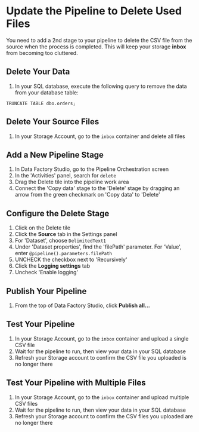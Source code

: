 # Update the Pipeline to Delete Used Files
You need to add a 2nd stage to your pipeline to delete the CSV file from the source when the process is completed. This will keep your storage **inbox** from becoming too cluttered.

## Delete Your Data
1. In your SQL database, execute the following query to remove the data from your database table:

```
TRUNCATE TABLE dbo.orders;
```

## Delete Your Source Files
1. In your Storage Account, go to the `inbox` container and delete all files

## Add a New Pipeline Stage
1. In Data Factory Studio, go to the Pipeline Orchestration screen
2. In the 'Activities' panel, search for `delete`
3. Drag the Delete tile into the pipeline work area
4. Connect the 'Copy data' stage to the 'Delete' stage by dragging an arrow from the green checkmark on 'Copy data' to 'Delete'

## Configure the Delete Stage
1. Click on the Delete tile
2. Click the **Source** tab in the Settings panel
3. For 'Dataset', choose `DelimitedText1`
4. Under 'Dataset properties', find the 'filePath' parameter. For 'Value', enter `@pipeline().parameters.filePath`
5. UNCHECK the checkbox next to 'Recursively'
6. Click the **Logging settings** tab
7. Uncheck 'Enable logging'

## Publish Your Pipeline
1. From the top of Data Factory Studio, click **Publish all...**

## Test Your Pipeline
1. In your Storage Account, go to the `inbox` container and upload a single CSV file
2. Wait for the pipeline to run, then view your data in your SQL database
3. Refresh your Storage account to confirm the CSV file you uploaded is no longer there

## Test Your Pipeline with Multiple Files
1. In your Storage Account, go to the `inbox` container and upload multiple CSV files
2. Wait for the pipeline to run, then view your data in your SQL database
3. Refresh your Storage account to confirm the CSV files you uploaded are no longer there
